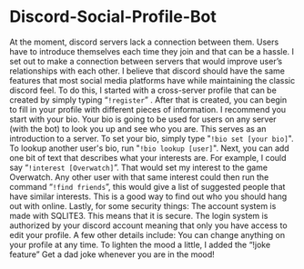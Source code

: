 # Discord-Social-Profile-Bot

At the moment, discord servers lack a connection between them. Users have to introduce themselves each time they join and that can be a hassle. I set out to make a connection between servers that would improve user’s relationships with each other. I believe that discord should have the same features that most social media platforms have while maintaining the classic discord feel. To do this, I started with a cross-server profile that can be created by simply typing “`!register`” . After that is created, you can begin to fill in your profile with different pieces of information. I recommend you start with your bio. Your bio is going to be used for users on any server (with the bot) to look you up and see who you are. This serves as an introduction to a server. To set your bio, simply type "`!bio set [your bio]`". To lookup another user's bio, run "`!bio lookup [user]`". Next, you can add one bit of text that describes what your interests are. For example, I could say “`!interest [Overwatch]`”. That would set my interest to the game Overwatch. Any other user with that same interest could then run the command “`!find friends`”, this would give a list of suggested people that have similar interests. This is a good way to find out who you should hang out with online. Lastly, for some security things: The account system is made with SQLITE3. This means that it is secure. The login system is authorized by your discord account meaning that only you have access to edit your profile. A few other details include: You can change anything on your profile at any time. To lighten the mood a little, I added the “!joke feature” Get a dad joke whenever you are in the mood!
